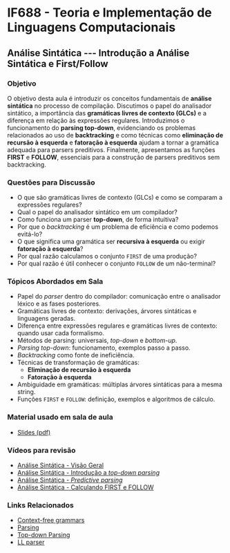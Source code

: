 # IF688 - Teoria e Implementação de Linguagens Computacionais

## Análise Sintática --- Introdução a Análise Sintática e First/Follow

### Objetivo

O objetivo desta aula é introduzir os conceitos fundamentais de **análise sintática** no processo de compilação. Discutimos o papel do analisador sintático, a importância das **gramáticas livres de contexto (GLCs)** e a diferença em relação às expressões regulares. Introduzimos o funcionamento do **parsing top-down**, evidenciando os problemas relacionados ao uso de **backtracking** e como técnicas como **eliminação de recursão à esquerda** e **fatoração à esquerda** ajudam a tornar a gramática adequada para parsers preditivos. Finalmente, apresentamos as funções **FIRST** e **FOLLOW**, essenciais para a construção de parsers preditivos sem backtracking.

### Questões para Discussão

* O que são gramáticas livres de contexto (GLCs) e como se comparam a expressões regulares?
* Qual o papel do analisador sintático em um compilador?
* Como funciona um parser **top-down**, de forma intuitiva?
* Por que o _backtracking_ é um problema de eficiência e como podemos evitá-lo?
* O que significa uma gramática ser **recursiva à esquerda** ou exigir **fatoração à esquerda**?
* Por qual razão calculamos o conjunto `FIRST` de uma produção?
* Por qual razão é útil conhecer o conjunto `FOLLOW` de um não-terminal?

### Tópicos Abordados em Sala

* Papel do _parser_ dentro do compilador: comunicação entre o analisador léxico e as fases posteriores.
* Gramáticas livres de contexto: derivações, árvores sintáticas e linguagens geradas.
* Diferença entre expressões regulares e gramáticas livres de contexto: quando usar cada formalismo.
* Métodos de parsing: universais, _top-down_ e _bottom-up_.
* _Parsing top-down_: funcionamento, exemplos passo a passo.
* _Backtracking_ como fonte de ineficiência.
* Técnicas de transformação de gramáticas:
  * **Eliminação de recursão à esquerda**
  * **Fatoração à esquerda**
* Ambiguidade em gramáticas: múltiplas árvores sintáticas para a mesma string.
* Funções `FIRST` e `FOLLOW`: definição, exemplos e algoritmos de cálculo.

### Material usado em sala de aula

- [Slides (pdf)](https://drive.google.com/file/d/1pouOo9eaLVoXOqDDGdTZSsKhzdXFXi8m/view?usp=sharing)

### Vídeos para revisão

- [Análise Sintática - Visão Geral](https://www.youtube.com/watch?v=rfCp0uVJgIA&list=PLHoVp5NAbKJZanQ-2HnVc_REanYaSJ5bz&index=1)
- [Análise Sintática - Introdução a _top-down parsing_](https://www.youtube.com/watch?v=6sfHKWspncI)
- [Análise Sintática - _Predictive parsing_](https://www.youtube.com/watch?v=0wqEfuAZy8A)
- [Análise Sintática - Calculando FIRST e FOLLOW](https://www.youtube.com/watch?v=hIb0MNkv3sw&list=PLHoVp5NAbKJZanQ-2HnVc_REanYaSJ5bz&index=5)

### Links Relacionados

* [Context-free grammars](https://en.wikipedia.org/wiki/Context-free_grammar)
* [Parsing](https://en.wikipedia.org/wiki/Parsing)
* [Top-down Parsing](https://en.wikipedia.org/wiki/Top-down_parsing)
* [LL parser](https://en.wikipedia.org/wiki/LL_parser)